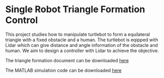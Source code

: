 # Single Robot Triangle Formation Control

This project studies how to manipulate turtlebot to form a equilateral triangle with a fixed obstacle and a human. The turtlebot is eqipped with Lidar which can give distance and angle information of the obstacle and human. We aim to design a controller with Lidar to achieve the objective.

The triangle formation document can be downloaded [here](_project/single_robot_triangle/triangle_formation_doc.pdf)

The MATLAB simulation code can be downloaded [here](_project/single_robot_triangle/code/triangle_formation_matlab_code.zip)

